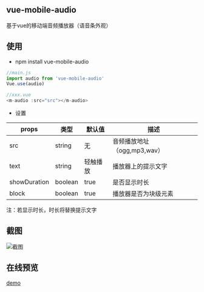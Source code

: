 ## vue-mobile-audio
基于vue的移动端音频播放器（语音条外观）

## 使用

* npm install vue-mobile-audio
```javascript
//main.js
import audio from 'vue-mobile-audio'
Vue.use(audio)

//xxx.vue
<m-audio :src="src"></m-audio>
```
* 设置   

props|类型|默认值|描述
------------|------------|------------|------------
src|string|无|音频播放地址（ogg,mp3,wav）
text|string|轻触播放|播放器上的提示文字
showDuration|boolean|true|是否显示时长
block|boolean|true|播放器是否为块级元素

注：若显示时长，时长将替换提示文字   


## 截图
![截图](https://github.com/826327700/vue-mobile-audio/blob/master/dist/preview.png)

## 在线预览
[demo](https://826327700.github.io/vue-mobile-audio/dist/#/ "demo")
